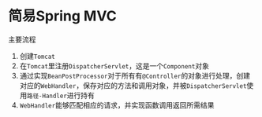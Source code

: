 # 简易Spring MVC
主要流程
1. 创建`Tomcat`
2. 在`Tomcat`里注册`DispatcherServlet`，这是一个`Component`对象
3. 通过实现`BeanPostProcessor`对于所有有`@Controller`的对象进行处理，创建对应的`WebHandler`，保存对应的方法和调用对象，并被`DispatcherServlet`使用`路径-Handler`进行持有
4. `WebHandler`能够匹配相应的请求，并实现函数调用返回所需结果